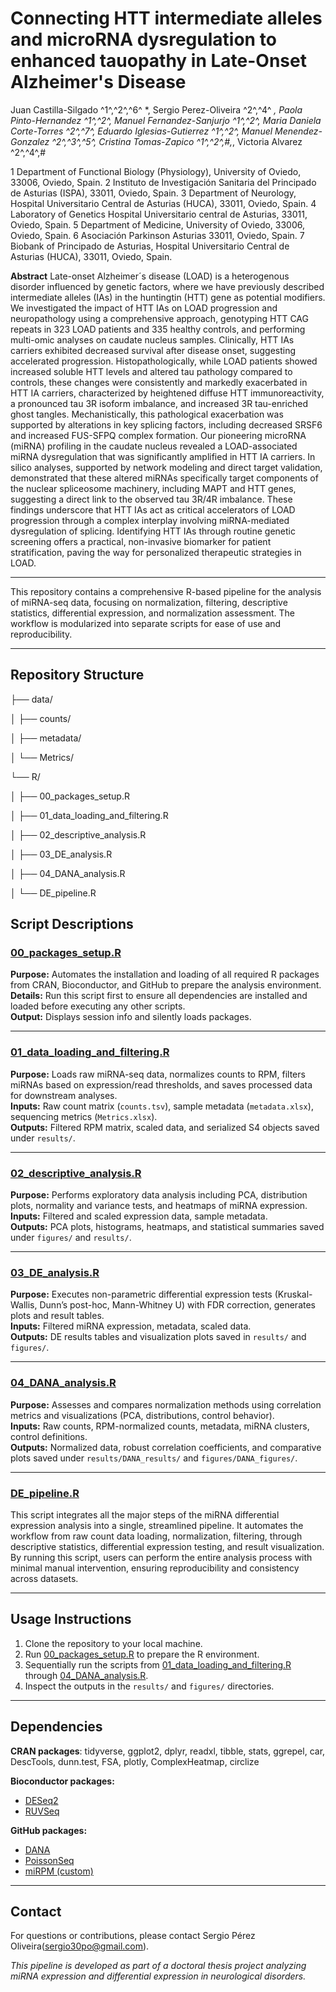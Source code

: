 # Connecting HTT intermediate alleles and microRNA dysregulation to enhanced tauopathy in Late-Onset Alzheimer's Disease

Juan Castilla-Silgado ^1^,^2^,^6^ *, Sergio Perez-Oliveira ^2^,^4^ *, Paola Pinto-Hernandez ^1^,^2^, Manuel Fernandez-Sanjurjo ^1^,^2^, Maria Daniela Corte-Torres ^2^,^7^, Eduardo Iglesias-Gutierrez ^1^,^2^, Manuel Menendez-Gonzalez ^2^,^3^,^5^, Cristina Tomas-Zapico ^1^,^2^,#,*, Victoria Alvarez ^2^,^4^,#

1 Department of Functional Biology (Physiology), University of Oviedo, 33006, Oviedo, Spain.
2 Instituto de Investigación Sanitaria del Principado de Asturias (ISPA), 33011, Oviedo, Spain.
3 Department of Neurology, Hospital Universitario Central de Asturias (HUCA), 33011, Oviedo, Spain. 
4 Laboratory of Genetics Hospital Universitario central de Asturias, 33011, Oviedo, Spain.
5 Department of Medicine, University of Oviedo, 33006, Oviedo, Spain.
6 Asociación Parkinson Asturias 33011, Oviedo, Spain.
7 Biobank of Principado de Asturias, Hospital Universitario Central de Asturias (HUCA), 33011, Oviedo, Spain.

**Abstract**
Late-onset Alzheimer´s disease (LOAD) is a heterogenous disorder influenced by genetic factors, where we have previously described intermediate alleles (IAs) in the huntingtin (HTT) gene as potential modifiers. We investigated the impact of HTT IAs on LOAD progression and neuropathology using a comprehensive approach, genotyping HTT CAG repeats in 323 LOAD patients and 335 healthy controls, and performing multi-omic analyses on caudate nucleus samples. Clinically, HTT IAs carriers exhibited decreased survival after disease onset, suggesting accelerated progression. Histopathologically, while LOAD patients showed increased soluble HTT levels and altered tau pathology compared to controls, these changes were consistently and markedly exacerbated in HTT IA carriers, characterized by heightened diffuse HTT immunoreactivity, a pronounced tau 3R isoform imbalance, and increased 3R tau-enriched ghost tangles. Mechanistically, this pathological exacerbation was supported by alterations in key splicing factors, including decreased SRSF6 and increased FUS-SFPQ complex formation. Our pioneering microRNA (miRNA) profiling in the caudate nucleus revealed a LOAD-associated miRNA dysregulation that was significantly amplified in HTT IA carriers. In silico analyses, supported by network modeling and direct target validation, demonstrated that these altered miRNAs specifically target components of the nuclear spliceosome machinery, including MAPT and HTT genes, suggesting a direct link to the observed tau 3R/4R imbalance. These findings underscore that HTT IAs act as critical accelerators of LOAD progression through a complex interplay involving miRNA-mediated dysregulation of splicing. Identifying HTT IAs through routine genetic screening offers a practical, non-invasive biomarker for patient stratification, paving the way for personalized therapeutic strategies in LOAD.

---

This repository contains a comprehensive R-based pipeline for the analysis of miRNA-seq data, focusing on normalization, filtering, descriptive statistics, differential expression, and normalization assessment. The workflow is modularized into separate scripts for ease of use and reproducibility.

---

## Repository Structure

├── data/  

│     ├── counts/

│     ├── metadata/

│     └── Metrics/

└── R/

│     ├── 00_packages_setup.R

│     ├── 01_data_loading_and_filtering.R

│     ├── 02_descriptive_analysis.R

│     ├── 03_DE_analysis.R

│     ├── 04_DANA_analysis.R
  
│     └── DE_pipeline.R



## Script Descriptions

### [00_packages_setup.R](R/00_packages_setup.R)
**Purpose:** Automates the installation and loading of all required R packages from CRAN, Bioconductor, and GitHub to prepare the analysis environment.  
**Details:** Run this script first to ensure all dependencies are installed and loaded before executing any other scripts.  
**Output:** Displays session info and silently loads packages.

---

### [01_data_loading_and_filtering.R](R/01_data_loading_and_filtering.R) 
**Purpose:** Loads raw miRNA-seq data, normalizes counts to RPM, filters miRNAs based on expression/read thresholds, and saves processed data for downstream analyses.  
**Inputs:** Raw count matrix (`counts.tsv`), sample metadata (`metadata.xlsx`), sequencing metrics (`Metrics.xlsx`).  
**Outputs:** Filtered RPM matrix, scaled data, and serialized S4 objects saved under `results/`.

---

### [02_descriptive_analysis.R](R/02_descriptive_analysis.R)  
**Purpose:** Performs exploratory data analysis including PCA, distribution plots, normality and variance tests, and heatmaps of miRNA expression.  
**Inputs:** Filtered and scaled expression data, sample metadata.  
**Outputs:** PCA plots, histograms, heatmaps, and statistical summaries saved under `figures/` and `results/`.

---

### [03_DE_analysis.R](R/03_DE_analysis.R)  
**Purpose:** Executes non-parametric differential expression tests (Kruskal-Wallis, Dunn’s post-hoc, Mann-Whitney U) with FDR correction, generates plots and result tables.  
**Inputs:** Filtered miRNA expression, metadata, scaled data.  
**Outputs:** DE results tables and visualization plots saved in `results/` and `figures/`.

---

### [04_DANA_analysis.R](R/04_DANA_analysis.R)  
**Purpose:** Assesses and compares normalization methods using correlation metrics and visualizations (PCA, distributions, control behavior).  
**Inputs:** Raw counts, RPM-normalized counts, metadata, miRNA clusters, control definitions.  
**Outputs:** Normalized data, robust correlation coefficients, and comparative plots saved under `results/DANA_results/` and `figures/DANA_figures/`.

---
### [DE_pipeline.R](R/DE_pipeline.R)  
This script integrates all the major steps of the miRNA differential expression analysis into a single, streamlined pipeline. It automates the workflow from raw count data loading, normalization, filtering, through descriptive statistics, differential expression testing, and result visualization. By running this script, users can perform the entire analysis process with minimal manual intervention, ensuring reproducibility and consistency across datasets.

---

## Usage Instructions

1. Clone the repository to your local machine.  
2. Run [00_packages_setup.R](R/00_packages_setup.R) to prepare the R environment.  
3. Sequentially run the scripts from  [01_data_loading_and_filtering.R](R/01_data_loading_and_filtering.R) through [04_DANA_analysis.R](R/04_DANA_analysis.R).  
4. Inspect the outputs in the `results/` and `figures/` directories.  

---

## Dependencies

  **CRAN packages**: tidyverse, ggplot2, dplyr, readxl, tibble, stats, ggrepel, car, DescTools, dunn.test, FSA, plotly, ComplexHeatmap, circlize

  **Bioconductor packages:**
  - [DESeq2](https://bioconductor.org/packages/release/bioc/html/DESeq2.html)  
  - [RUVSeq](https://bioconductor.org/packages/release/bioc/html/RUVSeq.html)
  
  **GitHub packages:**
  - [DANA](https://github.com/LXQin/DANA)  
  - [PoissonSeq](https://github.com/lsy1056/PoissonSeq)  
  - [miRPM (custom)](https://github.com/sergio30po/miRPM)  


---

## Contact

For questions or contributions, please contact Sergio Pérez Oliveira(sergio30po@gmail.com).


*This pipeline is developed as part of a doctoral thesis project analyzing miRNA expression and differential expression in neurological disorders.*

